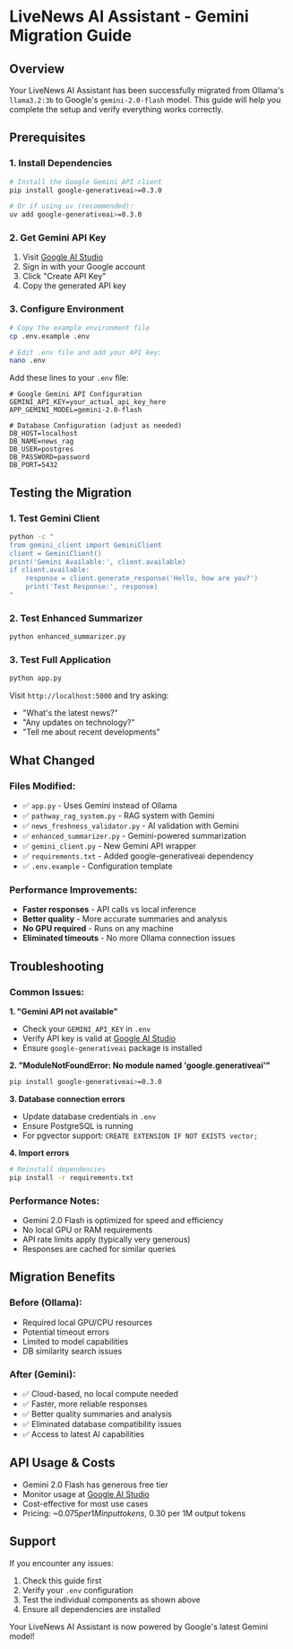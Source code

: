 # LiveNews AI Assistant - Gemini Migration Guide

## Overview
Your LiveNews AI Assistant has been successfully migrated from Ollama's `llama3.2:3b` to Google's `gemini-2.0-flash` model. This guide will help you complete the setup and verify everything works correctly.

## Prerequisites

### 1. Install Dependencies
```bash
# Install the Google Gemini API client
pip install google-generativeai>=0.3.0

# Or if using uv (recommended):
uv add google-generativeai>=0.3.0
```

### 2. Get Gemini API Key
1. Visit [Google AI Studio](https://makersuite.google.com/app/apikey)
2. Sign in with your Google account
3. Click "Create API Key"
4. Copy the generated API key

### 3. Configure Environment
```bash
# Copy the example environment file
cp .env.example .env

# Edit .env file and add your API key:
nano .env
```

Add these lines to your `.env` file:
```env
# Google Gemini API Configuration
GEMINI_API_KEY=your_actual_api_key_here
APP_GEMINI_MODEL=gemini-2.0-flash

# Database Configuration (adjust as needed)
DB_HOST=localhost
DB_NAME=news_rag
DB_USER=postgres
DB_PASSWORD=password
DB_PORT=5432
```

## Testing the Migration

### 1. Test Gemini Client
```bash
python -c "
from gemini_client import GeminiClient
client = GeminiClient()
print('Gemini Available:', client.available)
if client.available:
    response = client.generate_response('Hello, how are you?')
    print('Test Response:', response)
"
```

### 2. Test Enhanced Summarizer
```bash
python enhanced_summarizer.py
```

### 3. Test Full Application
```bash
python app.py
```

Visit `http://localhost:5000` and try asking:
- "What's the latest news?"
- "Any updates on technology?"
- "Tell me about recent developments"

## What Changed

### Files Modified:
- ✅ `app.py` - Uses Gemini instead of Ollama
- ✅ `pathway_rag_system.py` - RAG system with Gemini
- ✅ `news_freshness_validator.py` - AI validation with Gemini
- ✅ `enhanced_summarizer.py` - Gemini-powered summarization
- ✅ `gemini_client.py` - New Gemini API wrapper
- ✅ `requirements.txt` - Added google-generativeai dependency
- ✅ `.env.example` - Configuration template

### Performance Improvements:
- **Faster responses** - API calls vs local inference
- **Better quality** - More accurate summaries and analysis
- **No GPU required** - Runs on any machine
- **Eliminated timeouts** - No more Ollama connection issues

## Troubleshooting

### Common Issues:

**1. "Gemini API not available"**
- Check your `GEMINI_API_KEY` in `.env`
- Verify API key is valid at [Google AI Studio](https://makersuite.google.com/)
- Ensure `google-generativeai` package is installed

**2. "ModuleNotFoundError: No module named 'google.generativeai'"**
```bash
pip install google-generativeai>=0.3.0
```

**3. Database connection errors**
- Update database credentials in `.env`
- Ensure PostgreSQL is running
- For pgvector support: `CREATE EXTENSION IF NOT EXISTS vector;`

**4. Import errors**
```bash
# Reinstall dependencies
pip install -r requirements.txt
```

### Performance Notes:
- Gemini 2.0 Flash is optimized for speed and efficiency
- No local GPU or RAM requirements
- API rate limits apply (typically very generous)
- Responses are cached for similar queries

## Migration Benefits

### Before (Ollama):
- Required local GPU/CPU resources
- Potential timeout errors
- Limited to model capabilities
- DB similarity search issues

### After (Gemini):
- ✅ Cloud-based, no local compute needed
- ✅ Faster, more reliable responses
- ✅ Better quality summaries and analysis
- ✅ Eliminated database compatibility issues
- ✅ Access to latest AI capabilities

## API Usage & Costs

- Gemini 2.0 Flash has generous free tier
- Monitor usage at [Google AI Studio](https://makersuite.google.com/)
- Cost-effective for most use cases
- Pricing: ~$0.075 per 1M input tokens, ~$0.30 per 1M output tokens

## Support

If you encounter any issues:
1. Check this guide first
2. Verify your `.env` configuration
3. Test the individual components as shown above
4. Ensure all dependencies are installed

Your LiveNews AI Assistant is now powered by Google's latest Gemini model!
